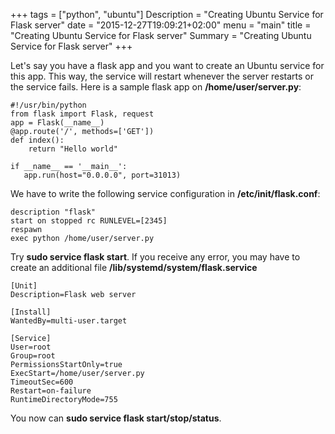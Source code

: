 +++
tags = ["python", "ubuntu"]
Description = "Creating Ubuntu Service for Flask server"
date = "2015-12-27T19:09:21+02:00"
menu = "main"
title = "Creating Ubuntu Service for Flask server"
Summary = "Creating Ubuntu Service for Flask server"
+++


Let's say you have a flask app and you want to create an Ubuntu service for this app. This way, the service will restart whenever the server restarts or the service fails. Here is a sample flask app on **/home/user/server.py**:

    #!/usr/bin/python
    from flask import Flask, request
    app = Flask(__name__)
    @app.route('/', methods=['GET'])
    def index():
        return "Hello world"

    if __name__ == '__main__':
       app.run(host="0.0.0.0", port=31013)


We have to write the following service configuration in **/etc/init/flask.conf**:

    description "flask"
    start on stopped rc RUNLEVEL=[2345]
    respawn
    exec python /home/user/server.py


Try **sudo service flask start**. If you receive any error, you may have to create an additional file **/lib/systemd/system/flask.service**

    [Unit]
    Description=Flask web server

    [Install]
    WantedBy=multi-user.target

    [Service]
    User=root
    Group=root
    PermissionsStartOnly=true
    ExecStart=/home/user/server.py
    TimeoutSec=600
    Restart=on-failure
    RuntimeDirectoryMode=755


You now can **sudo service flask start/stop/status**.
